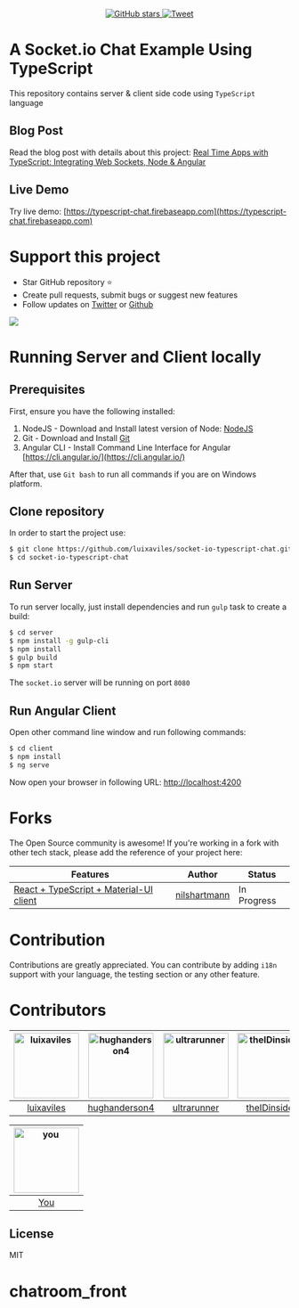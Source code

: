 <p align="center">
    <a href="https://github.com/luixaviles/socket-io-typescript-chat">
        <img src="https://img.shields.io/github/stars/luixaviles/socket-io-typescript-chat.svg?style=social&label=Star" alt="GitHub stars">
    </a>
    <a href="https://twitter.com/intent/tweet?url=https%3A%2F%2Fgithub.com%2Fluixaviles%2Fsocket-io-typescript-chat&via=luixaviles&text=Take%20a%20look%20this%20%23TypeScript%20chat%20project%20using%20%23Node%20and%20%23Angular%20Material">
        <img src="https://img.shields.io/twitter/url/https/github.com/luixaviles/socket-io-typescript-chat.svg?style=social" alt="Tweet">
    </a>
</p>

A Socket.io Chat Example Using TypeScript
=========================================

This repository contains server & client side code using `TypeScript` language

## Blog Post
Read the blog post with details about this project: [Real Time Apps with TypeScript: Integrating Web Sockets, Node & Angular](https://medium.com/dailyjs/real-time-apps-with-typescript-integrating-web-sockets-node-angular-e2b57cbd1ec1) 

## Live Demo
Try live demo: [https://typescript-chat.firebaseapp.com](https://typescript-chat.firebaseapp.com)

# Support this project
- Star GitHub repository :star:
- Create pull requests, submit bugs or suggest new features
- Follow updates on [Twitter](https://twitter.com/luixaviles) or [Github](https://github.com/luixaviles)

![](https://luixaviles.com/assets/images/posts/typescript-chat/typescript-chat.gif?raw=true)

# Running Server and Client locally
## Prerequisites

First, ensure you have the following installed:

1. NodeJS - Download and Install latest version of Node: [NodeJS](https://nodejs.org)
2. Git - Download and Install [Git](https://git-scm.com)
3. Angular CLI - Install Command Line Interface for Angular [https://cli.angular.io/](https://cli.angular.io/)

After that, use `Git bash` to run all commands if you are on Windows platform.

## Clone repository

In order to start the project use:

```bash
$ git clone https://github.com/luixaviles/socket-io-typescript-chat.git
$ cd socket-io-typescript-chat
```

## Run Server

To run server locally, just install dependencies and run `gulp` task to create a build:

```bash
$ cd server
$ npm install -g gulp-cli
$ npm install
$ gulp build
$ npm start
```

The `socket.io` server will be running on port `8080`

## Run Angular Client

Open other command line window and run following commands:

```bash
$ cd client
$ npm install
$ ng serve
```

Now open your browser in following URL: [http://localhost:4200](http://localhost:4200/)

# Forks
The Open Source community is awesome! If you're working in a fork with other tech stack, please add the reference of your project here:

| Features                                  | Author                        | Status    |
|-------------------------------------------|-------------------------------|-----------|
| [React + TypeScript + Material-UI client](https://github.com/nilshartmann/socket-io-typescript-chat/tree/react-client/client-react)   | [nilshartmann](https://github.com/nilshartmann)   | In Progress   |


# Contribution
Contributions are greatly appreciated. You can contribute by adding `i18n` support with your language, the testing section or any other feature.

# Contributors
[<img alt="luixaviles" src="https://avatars0.githubusercontent.com/u/3485075?v=4&s=117" width="117">](https://github.com/luixaviles) | [<img alt="hughanderson4" src="https://avatars2.githubusercontent.com/u/2387520?v=4&s=117" width="117">](https://github.com/hughanderson4) | [<img alt="ultrarunner" src="https://avatars2.githubusercontent.com/u/1048799?v=4&s=117" width="117">](https://github.com/ultrarunner) | [<img alt="theIDinside" src="https://avatars2.githubusercontent.com/u/25328813?v=4&s=117" width="117">](https://github.com/theIDinside) | [<img alt="carmius" src="https://avatars2.githubusercontent.com/u/16904101?v=4&s=117" width="117">](https://github.com/carmius) | [<img alt="Hellmy" src="https://avatars2.githubusercontent.com/u/2045678?v=4&s=117" width="117">](https://github.com/Hellmy) | 
:---: |:---: |:---: |:---: |:---: |:---: |
[luixaviles](https://github.com/luixaviles) |[hughanderson4](https://github.com/hughanderson4) |[ultrarunner](https://github.com/ultrarunner) |[theIDinside](https://github.com/theIDinside) |[carmius](https://github.com/carmius) |[Hellmy](https://github.com/Hellmy) |

[<img alt="you" src="http://fuuse.net/wp-content/uploads/2016/02/avatar-placeholder.png" width="117">](https://github.com/luixaviles) |
:---: |
[You](https://github.com/luixaviles) |

## License

MIT
# chatroom_front
